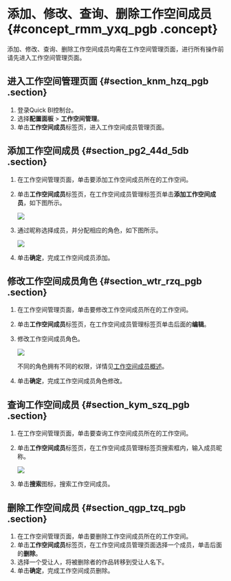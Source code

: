 # 添加、修改、查询、删除工作空间成员 {#concept_rmm_yxq_pgb .concept}

添加、修改、查询、删除工作空间成员均需在工作空间管理页面，进行所有操作前请先进入工作空间管理页面。

## 进入工作空间管理页面 {#section_knm_hzq_pgb .section}

1.  登录Quick BI控制台。
2.  选择**配置面板** \> **工作空间管理**。
3.  单击**工作空间成员**标签页，进入工作空间成员管理页面。

## 添加工作空间成员 {#section_pg2_44d_5db .section}

1.  在工作空间管理页面，单击要添加工作空间成员所在的工作空间。
2.  单击**工作空间成员**标签页，在工作空间成员管理标签页单击**添加工作空间成员**，如下图所示。

    ![](http://static-aliyun-doc.oss-cn-hangzhou.aliyuncs.com/assets/img/9164/15535823681174_zh-CN.png)

3.  通过昵称选择成员，并分配相应的角色，如下图所示。

    ![](http://static-aliyun-doc.oss-cn-hangzhou.aliyuncs.com/assets/img/9164/15535823681175_zh-CN.png)

4.  单击**确定**，完成工作空间成员添加。

## 修改工作空间成员角色 {#section_wtr_rzq_pgb .section}

1.  在工作空间管理页面，单击要修改工作空间成员所在的工作空间。
2.  单击**工作空间成员**标签页，在工作空间成员管理标签页单击后面的**编辑**。
3.  修改工作空间成员角色。

    ![](http://static-aliyun-doc.oss-cn-hangzhou.aliyuncs.com/assets/img/9165/15535823681176_zh-CN.png)

    不同的角色拥有不同的权限，详情见[工作空间成员概述](cn.zh-CN/用户指南/组织及工作空间管理/工作空间管理/工作空间成员概述.md)。

4.  单击**确定**，完成工作空间成员角色修改。

## 查询工作空间成员 {#section_kym_szq_pgb .section}

1.  在工作空间管理页面，单击要查询工作空间成员所在的工作空间。
2.  单击**工作空间成员**标签页，在工作空间成员管理标签页搜索框内，输入成员昵称。

    ![](http://static-aliyun-doc.oss-cn-hangzhou.aliyuncs.com/assets/img/9167/15535823681177_zh-CN.png)

3.  单击**搜索**图标，搜索工作空间成员。

## 删除工作空间成员 {#section_qgp_tzq_pgb .section}

1.  在工作空间管理页面，单击要删除工作空间成员所在的工作空间。
2.  单击**工作空间成员**标签页，在工作空间成员管理页面选择一个成员，单击后面的**删除**。
3.  选择一个受让人，将被删除者的作品转移到受让人名下。
4.  单击**确定**，完成工作空间成员删除。

